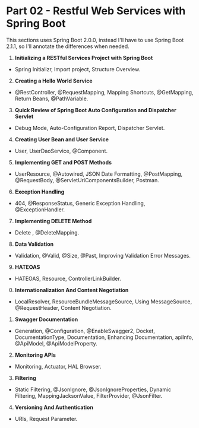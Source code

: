 # Part 02 - Restful Web Services with Spring Boot

This sections uses Spring Boot 2.0.0, instead I'll have to use Spring Boot 2.1.1, so I'll annotate the differences when needed.

1. **Initializing a RESTful Services Project with Spring Boot**
  - Spring Initializr, Import project, Structure Overview.
2. **Creating a Hello World Service**
  - @RestController, @RequestMapping, Mapping Shortcuts, @GetMapping, Return Beans, @PathVariable.
3. **Quick Review of Spring Boot Auto Configuration and Dispatcher Servlet**
  - Debug Mode, Auto-Configuration Report, Dispatcher Servlet.
4. **Creating User Bean and User Service**
  - User, UserDaoService, @Component.
5. **Implementing GET and POST Methods**
  - UserResource, @Autowired, JSON Date Formatting, @PostMapping, @RequestBody, @ServletUriComponentsBuilder, Postman.
6. **Exception Handling**
  - 404, @ResponseStatus, Generic Exception Handling, @ExceptionHandler.
7. **Implementing DELETE Method**
  - Delete , @DeleteMapping.
8. **Data Validation**
  - Validation, @Valid, @Size, @Past, Improving Validation Error Messages.
9. **HATEOAS**
  - HATEOAS, Resource<T>, ControllerLinkBuilder.
0. **Internationalization And Content Negotiation**
  - LocalResolver, ResourceBundleMessageSource, Using MessageSource, @RequestHeader, Content Negotiation.
1. **Swagger Documentation**
  - Generation, @Configuration, @EnableSwagger2, Docket, DocumentationType, Documentation, Enhancing Documentation, apiInfo, @ApiModel, @ApiModelProperty.
2. **Monitoring APIs**
  - Monitoring, Actuator, HAL Browser.
3. **Filtering**
  - Static Filtering, @JsonIgnore, @JsonIgnoreProperties, Dynamic Filtering, MappingJacksonValue, FilterProvider, @JsonFilter.
4. **Versioning And Authentication**
  - URIs, Request Parameter.
